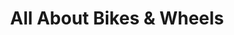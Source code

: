 ---
title: "All About Bikes & Wheels"
url: /brigantine/all-about-bikes-and-wheels/
shop: bicycle
---